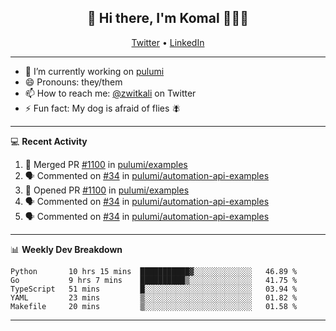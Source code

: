 <h2 align="center"> 👋 Hi there, I'm Komal 🧑🏾‍💻 </h2>
<p align="center">
    <a href="https://twitter.com/zwitkali">Twitter</a> •
    <a href="https://www.linkedin.com/in/komal-ali/">LinkedIn</a>
</p>

--------

- 🔭 I’m currently working on [pulumi](https://github.com/pulumi/pulumi)
- 😄 Pronouns: they/them
- 📫 How to reach me: [@zwitkali](https://twitter.com/zwitkali) on Twitter
- ⚡ Fun fact: My dog is afraid of flies 🪰

--------
💻 **Recent Activity**

<!--START_SECTION:activity-->
1. 🎉 Merged PR [#1100](https://github.com/pulumi/examples/pull/1100) in [pulumi/examples](https://github.com/pulumi/examples)
2. 🗣 Commented on [#34](https://github.com/pulumi/automation-api-examples/issues/34) in [pulumi/automation-api-examples](https://github.com/pulumi/automation-api-examples)
3. 💪 Opened PR [#1100](https://github.com/pulumi/examples/pull/1100) in [pulumi/examples](https://github.com/pulumi/examples)
4. 🗣 Commented on [#34](https://github.com/pulumi/automation-api-examples/issues/34) in [pulumi/automation-api-examples](https://github.com/pulumi/automation-api-examples)
5. 🗣 Commented on [#34](https://github.com/pulumi/automation-api-examples/issues/34) in [pulumi/automation-api-examples](https://github.com/pulumi/automation-api-examples)
<!--END_SECTION:activity-->

--------

📊 **Weekly Dev Breakdown**
<!--START_SECTION:waka-->
```text
Python       10 hrs 15 mins  ███████████▓░░░░░░░░░░░░░   46.89 % 
Go           9 hrs 7 mins    ██████████▒░░░░░░░░░░░░░░   41.75 % 
TypeScript   51 mins         █░░░░░░░░░░░░░░░░░░░░░░░░   03.94 % 
YAML         23 mins         ▒░░░░░░░░░░░░░░░░░░░░░░░░   01.82 % 
Makefile     20 mins         ▒░░░░░░░░░░░░░░░░░░░░░░░░   01.58 % 
```
<!--END_SECTION:waka-->

--------